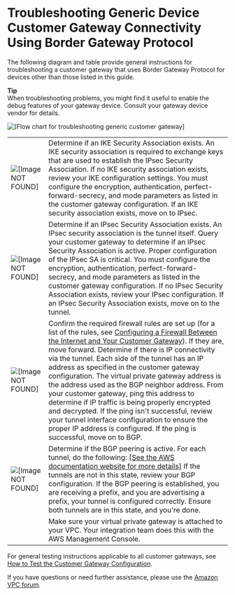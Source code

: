 # Troubleshooting Generic Device Customer Gateway Connectivity Using Border Gateway Protocol<a name="Generic_Troubleshooting"></a>

The following diagram and table provide general instructions for troubleshooting a customer gateway that uses Border Gateway Protocol for devices other than those listed in this guide\.

**Tip**  
When troubleshooting problems, you might find it useful to enable the debug features of your gateway device\. Consult your gateway device vendor for details\.

![\[Flow chart for troubleshooting generic customer
						gateway\]](http://docs.aws.amazon.com/AmazonVPC/latest/NetworkAdminGuide/images/troubleshooting-cgw-flow-diagram.png)


|  |  | 
| --- |--- |
|  ![\[Image NOT FOUND\]](http://docs.aws.amazon.com/AmazonVPC/latest/NetworkAdminGuide/images/IKE.png)  |  Determine if an IKE Security Association exists\. An IKE security association is required to exchange keys that are used to establish the IPsec Security Association\.  If no IKE security association exists, review your IKE configuration settings\. You must configure the encryption, authentication, perfect\-forward\-secrecy, and mode parameters as listed in the customer gateway configuration\. If an IKE security association exists, move on to IPsec\.  | 
|  ![\[Image NOT FOUND\]](http://docs.aws.amazon.com/AmazonVPC/latest/NetworkAdminGuide/images/IPsec.png)  |   Determine if an IPsec Security Association exists\. An IPsec security association is the tunnel itself\. Query your customer gateway to determine if an IPsec Security Association is active\. Proper configuration of the IPsec SA is critical\. You must configure the encryption, authentication, perfect\-forward\-secrecy, and mode parameters as listed in the customer gateway configuration\. If no IPsec Security Association exists, review your IPsec configuration\. If an IPsec Security Association exists, move on to the tunnel\.   | 
|  ![\[Image NOT FOUND\]](http://docs.aws.amazon.com/AmazonVPC/latest/NetworkAdminGuide/images/Tunnel.png)  |  Confirm the required firewall rules are set up \(for a list of the rules, see [Configuring a Firewall Between the Internet and Your Customer Gateway](Introduction.md#FirewallRules)\)\. If they are, move forward\. Determine if there is IP connectivity via the tunnel\. Each side of the tunnel has an IP address as specified in the customer gateway configuration\. The virtual private gateway address is the address used as the BGP neighbor address\. From your customer gateway, ping this address to determine if IP traffic is being properly encrypted and decrypted\. If the ping isn't successful, review your tunnel interface configuration to ensure the proper IP address is configured\. If the ping is successful, move on to BGP\.  | 
|  ![\[Image NOT FOUND\]](http://docs.aws.amazon.com/AmazonVPC/latest/NetworkAdminGuide/images/BGP.png)  |  Determine if the BGP peering is active\. For each tunnel, do the following: [\[See the AWS documentation website for more details\]](http://docs.aws.amazon.com/AmazonVPC/latest/NetworkAdminGuide/Generic_Troubleshooting.html) If the tunnels are not in this state, review your BGP configuration\. If the BGP peering is established, you are receiving a prefix, and you are advertising a prefix, your tunnel is configured correctly\. Ensure both tunnels are in this state, and you're done\.  | 
|     |  Make sure your virtual private gateway is attached to your VPC\. Your integration team does this with the AWS Management Console\.  | 

For general testing instructions applicable to all customer gateways, see [How to Test the Customer Gateway Configuration](GenericConfig.md#TestingConfig5)\.

If you have questions or need further assistance, please use the [Amazon VPC forum](https://forums.aws.amazon.com/forum.jspa?forumID=58)\. 